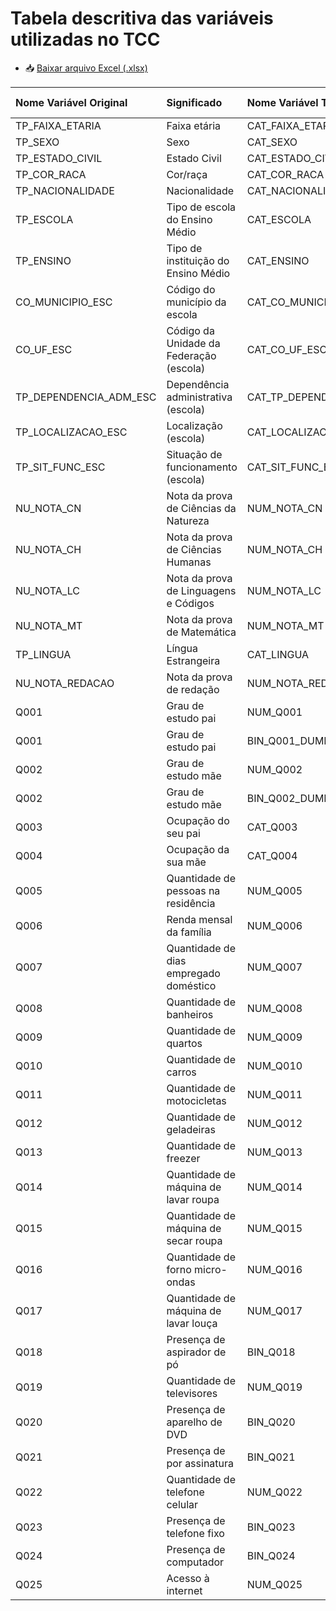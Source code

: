 # Tabela descritiva das variáveis utilizadas no TCC

- 📥 [Baixar arquivo Excel (.xlsx)](./Variaveis_Utilizadas_ENEM.xlsx)

| Nome Variável Original   | Significado                             | Nome Variável Tratada      | Tipo Tratada   | Origem         |
|:-------------------------|:----------------------------------------|:---------------------------|:---------------|:---------------|
| TP_FAIXA_ETARIA          | Faixa etária                            | CAT_FAIXA_ETARIA           | Categórica     | Socioeconômica |
| TP_SEXO                  | Sexo                                    | CAT_SEXO                   | Categórica     | Socioeconômica |
| TP_ESTADO_CIVIL          | Estado Civil                            | CAT_ESTADO_CIVIL           | Categórica     | Socioeconômica |
| TP_COR_RACA              | Cor/raça                                | CAT_COR_RACA               | Categórica     | Socioeconômica |
| TP_NACIONALIDADE         | Nacionalidade                           | CAT_NACIONALIDADE          | Categórica     | Socioeconômica |
| TP_ESCOLA                | Tipo de escola do Ensino Médio          | CAT_ESCOLA                 | Categórica     | Escolar        |
| TP_ENSINO                | Tipo de instituição do Ensino Médio     | CAT_ENSINO                 | Categórica     | Escolar        |
| CO_MUNICIPIO_ESC         | Código do município da escola           | CAT_CO_MUNICIPIO_ESC       | Categórica     | Escolar        |
| CO_UF_ESC                | Código da Unidade da Federação (escola) | CAT_CO_UF_ESC              | Categórica     | Escolar        |
| TP_DEPENDENCIA_ADM_ESC   | Dependência administrativa (escola)     | CAT_TP_DEPENDENCIA_ADM_ESC | Categórica     | Escolar        |
| TP_LOCALIZACAO_ESC       | Localização (escola)                    | CAT_LOCALIZACAO_ESCOLA     | Categórica     | Escolar        |
| TP_SIT_FUNC_ESC          | Situação de funcionamento (escola)      | CAT_SIT_FUNC_ESC           | Categórica     | Escolar        |
| NU_NOTA_CN               | Nota da prova de Ciências da Natureza   | NUM_NOTA_CN                | Numérica       | Alvo           |
| NU_NOTA_CH               | Nota da prova de Ciências Humanas       | NUM_NOTA_CH                | Numérica       | Alvo           |
| NU_NOTA_LC               | Nota da prova de Linguagens e Códigos   | NUM_NOTA_LC                | Numérica       | Alvo           |
| NU_NOTA_MT               | Nota da prova de Matemática             | NUM_NOTA_MT                | Numérica       | Alvo           |
| TP_LINGUA                | Língua Estrangeira                      | CAT_LINGUA                 | Categórica     | Socioeconômica |
| NU_NOTA_REDACAO          | Nota da prova de redação                | NUM_NOTA_REDACAO           | Numérica       | Alvo           |
| Q001                     | Grau de estudo pai                      | NUM_Q001                   | Numérica       | Socioeconômica |
| Q001                     | Grau de estudo pai                      | BIN_Q001_DUMMY_H           | Binária        | Socioeconômica |
| Q002                     | Grau de estudo mãe                      | NUM_Q002                   | Numérica       | Socioeconômica |
| Q002                     | Grau de estudo mãe                      | BIN_Q002_DUMMY_H           | Binária        | Socioeconômica |
| Q003                     | Ocupação do seu pai                     | CAT_Q003                   | Categórica     | Socioeconômica |
| Q004                     | Ocupação da sua mãe                     | CAT_Q004                   | Categórica     | Socioeconômica |
| Q005                     | Quantidade de pessoas na residência     | NUM_Q005                   | Numérica       | Socioeconômica |
| Q006                     | Renda mensal da família                 | NUM_Q006                   | Numérica       | Socioeconômica |
| Q007                     | Quantidade de dias empregado doméstico  | NUM_Q007                   | Numérica       | Socioeconômica |
| Q008                     | Quantidade de banheiros                 | NUM_Q008                   | Numérica       | Socioeconômica |
| Q009                     | Quantidade de quartos                   | NUM_Q009                   | Numérica       | Socioeconômica |
| Q010                     | Quantidade de carros                    | NUM_Q010                   | Numérica       | Socioeconômica |
| Q011                     | Quantidade de motocicletas              | NUM_Q011                   | Numérica       | Socioeconômica |
| Q012                     | Quantidade de geladeiras                | NUM_Q012                   | Numérica       | Socioeconômica |
| Q013                     | Quantidade de freezer                   | NUM_Q013                   | Numérica       | Socioeconômica |
| Q014                     | Quantidade de máquina de lavar roupa    | NUM_Q014                   | Numérica       | Socioeconômica |
| Q015                     | Quantidade de máquina de secar roupa    | NUM_Q015                   | Numérica       | Socioeconômica |
| Q016                     | Quantidade de forno micro-ondas         | NUM_Q016                   | Numérica       | Socioeconômica |
| Q017                     | Quantidade de máquina de lavar louça    | NUM_Q017                   | Numérica       | Socioeconômica |
| Q018                     | Presença de aspirador de pó             | BIN_Q018                   | Binária        | Socioeconômica |
| Q019                     | Quantidade de televisores               | NUM_Q019                   | Numérica       | Socioeconômica |
| Q020                     | Presença de aparelho de DVD             | BIN_Q020                   | Binária        | Socioeconômica |
| Q021                     | Presença de por assinatura              | BIN_Q021                   | Binária        | Socioeconômica |
| Q022                     | Quantidade de telefone celular          | NUM_Q022                   | Numérica       | Socioeconômica |
| Q023                     | Presença de telefone fixo               | BIN_Q023                   | Binária        | Socioeconômica |
| Q024                     | Presença de computador                  | BIN_Q024                   | Numérica       | Socioeconômica |
| Q025                     | Acesso à internet                       | NUM_Q025                   | Binária        | Socioeconômica |